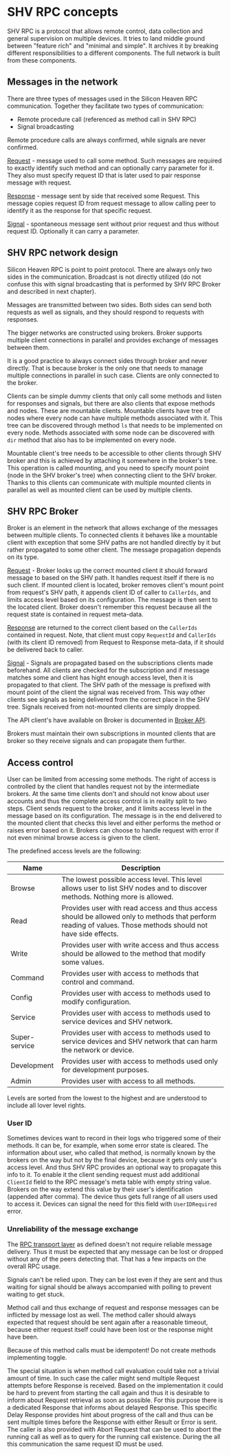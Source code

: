 # SHV RPC concepts

SHV RPC is a protocol that allows remote control, data collection and general
supervision on multiple devices. It tries to land middle ground between "feature
rich" and "minimal and simple". It archives it by breaking different
responsibilities to a different components. The full network is built from these
components.

## Messages in the network

There are three types of messages used in the Silicon Heaven RPC communication.
Together they facilitate two types of communication:

* Remote procedure call (referenced as method call in SHV RPC)
* Signal broadcasting

Remote procedure calls are always confirmed, while signals are never confirmed.

[Request](rpcmessage.md#request) - message used to call some method. Such
messages are required to exactly identify such method and can optionally carry
parameter for it. They also must specify request ID that is later used to pair
response message with request.

[Response](rpcmessage.md#response) - message sent by side that received
some Request. This message copies request ID from request message to allow
calling peer to identify it as the response for that specific request.

[Signal](rpcmessage.md#signal) - spontaneous message sent without prior
request and thus without request ID. Optionally it can carry a parameter.

## SHV RPC network design

Silicon Heaven RPC is point to point protocol. There are always only two sides
in the communication. Broadcast is not directly utilized (do not confuse this
with signal broadcasting that is performed by SHV RPC Broker and described in
next chapter).

Messages are transmitted between two sides. Both sides can send both requests as
well as signals, and they should respond to requests with responses.

The bigger networks are constructed using brokers. Broker supports multiple
client connections in parallel and provides exchange of messages between them.

It is a good practice to always connect sides through broker and never directly.
That is because broker is the only one that needs to manage multiple connections
in parallel in such case. Clients are only connected to the broker.

Clients can be simple dummy clients that only call some methods and listen for
responses and signals, but there are also clients that expose methods and nodes.
These are mountable clients. Mountable clients have tree of nodes where every
node can have multiple methods associated with it. This tree can be discovered
through method `ls` that needs to be implemented on every node. Methods
associated with some node can be discovered with `dir` method that also has to
be implemented on every node.

Mountable client's tree needs to be accessible to other clients through SHV
broker and this is achieved by attaching it somewhere in the broker's tree. This
operation is called mounting, and you need to specify mount point (node in the
SHV broker's tree) when connecting client to the SHV broker. Thanks to this
clients can communicate with multiple mounted clients in parallel as well as
mounted client can be used by multiple clients.


## SHV RPC Broker

Broker is an element in the network that allows exchange of the messages between
multiple clients. To connected clients it behaves like a mountable client with
exception that some SHV paths are not handled directly by it but rather
propagated to some other client. The message propagation depends on its type.

[Request](rpcmessage.md#request) - Broker looks up the correct mounted client it
should forward message to based on the SHV path. It handles request itself if
there is no such client. If mounted client is located, broker removes client's
mount point from request's SHV path, it appends client ID of caller to
`CallerIds`, and limits access level based on its configuration. The message is
then sent to the located client. Broker doesn't remember this request because
all the request state is contained in request meta-data.

[Response](rpcmessage.md#response) are returned to the correct client based on
the `CallerIds` contained in request. Note, that client must copy `RequestId`
and `CallerIds` (with its client ID removed) from Request to Response meta-data,
if it should be delivered back to caller.

[Signal](rpcmessage.md#signal) - Signals are propagated based on the
subscriptions clients made beforehand. All clients are checked for the
subscription and if message matches some and client has hight enough access
level, then it is propagated to that client. The SHV path of the message is
prefixed with mount point of the client the signal was received from. This way
other clients see signals as being delivered from the correct place in the SHV
tree. Signals received from not-mounted clients are simply dropped.

The API client's have available on Broker is documented in [Broker
API](./rpcmethods/broker.md).

Brokers must maintain their own subscriptions in mounted clients that are broker
so they receive signals and can propagate them further.


## Access control

User can be limited from accessing some methods. The right of access is
controlled by the client that handles request not by the intermediate brokers.
At the same time clients don't and should not know about user accounts and thus
the complete access control is in reality split to two steps. Client sends
request to the broker, and it limits access level in the message based on
its configuration. The message is in the end delivered to the mounted client
that checks this level and either performs the method or raises error based on
it. Brokers can choose to handle request with error if not even minimal browse
access is given to the client.

The predefined access levels are the following:

| Name          | Description                                                                                                                                                  |
|---------------|--------------------------------------------------------------------------------------------------------------------------------------------------------------|
| Browse        | The lowest possible access level. This level allows user to list SHV nodes and to discover methods. Nothing more is allowed.                                 |
| Read          | Provides user with read access and thus access should be allowed only to methods that perform reading of values. Those methods should not have side effects. |
| Write         | Provides user with write access and thus access should be allowed to the method that modify some values.                                                     |
| Command       | Provides user with access to methods that control and command.                                                                                               |
| Config        | Provides user with access to methods used to modify configuration.                                                                                           |
| Service       | Provides user with access to methods used to service devices and SHV network.                                                                                |
| Super-service | Provides user with access to methods used to service devices and SHV network that can harm the network or device.                                            |
| Development   | Provides user with access to methods used only for development purposes.                                                                                     |
| Admin         | Provides user with access to all methods.                                                                                                                    |

Levels are sorted from the lowest to the highest and are understood to include
all lover level rights.

### User ID

Sometimes devices want to record in their logs who triggered some of their
methods. It can be, for example, when some error state is cleared. The
information about user, who called that method, is normally known by the brokers
on the way but not by the final device, because it gets only user's access
level. And thus SHV RPC provides an optional way to propagate this info to it.
To enable it the client sending request must add additional `ClientId` field to
the RPC message's meta table with empty string value. Brokers on the way extend
this value by their user's identification (appended after comma). The device
thus gets full range of all users used to access it. Devices can signal the need
for this field with `UserIDRequired` error.

### Unreliability of the message exchange

The [RPC transport layer](./rpctransportlayer.md) as defined doesn't not require
reliable message delivery. Thus it must be expected that any message can be lost
or dropped without any of the peers detecting that. That has a few impacts on
the overall RPC usage.

Signals can't be relied upon. They can be lost even if they are sent and thus
waiting for signal should be always accompanied with polling to prevent waiting
to get stuck.

Method call and thus exchange of request and response messages can be inflicted
by message lost as well. The method caller should always expected that request
should be sent again after a reasonable timeout, because either request itself
could have been lost or the response might have been.

Because of this method calls must be idempotent! Do not create methods
implementing toggle.

The special situation is when method call evaluation could take not a trivial
amount of time. In such case the caller might send multiple Request attempts
before Response is received. Based on the implementation it could be hard to
prevent from starting the call again and thus it is desirable to inform about
Request retrieval as soon as possible. For this purpose there is a dedicated
Response that informs about delayed Response. This specific Delay Response
provides hint about progress of the call and thus can be sent multiple times
before the Response with either Result or Error is sent. The caller is also
provided with Abort Request that can be used to abort the running call as well
as to query for the running call existence. During the all this communication
the same request ID must be used.
